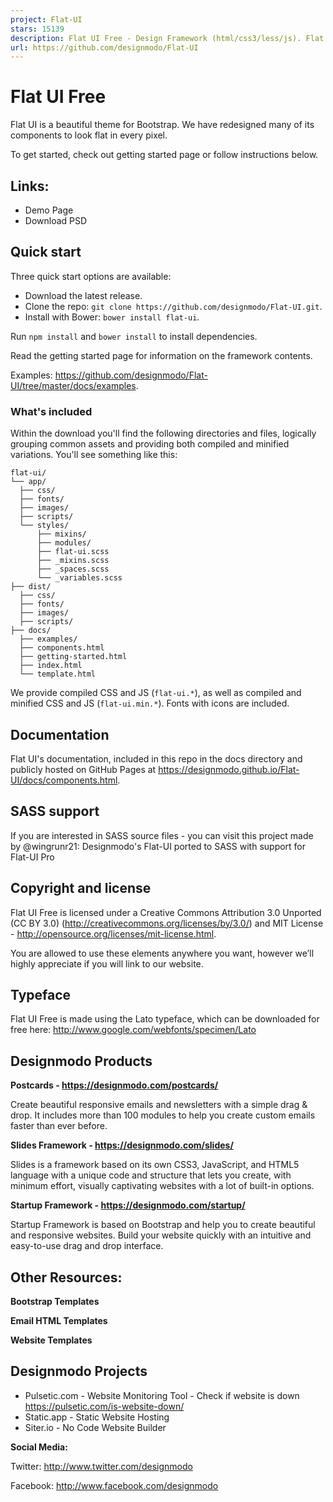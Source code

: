 ```yaml
---
project: Flat-UI
stars: 15139
description: Flat UI Free - Design Framework (html/css3/less/js). Flat UI is based on Bootstrap, a comfortable, responsive, and functional framework that simplifies the development of websites.
url: https://github.com/designmodo/Flat-UI
---
```


Flat UI Free
============

Flat UI is a beautiful theme for Bootstrap. We have redesigned many of its components to look flat in every pixel.

To get started, check out getting started page or follow instructions below.

Links:
------

-   Demo Page
-   Download PSD

Quick start
-----------

Three quick start options are available:

-   Download the latest release.
-   Clone the repo: `git clone https://github.com/designmodo/Flat-UI.git`.
-   Install with Bower: `bower install flat-ui`.

Run `npm install` and `bower install` to install dependencies.

Read the getting started page for information on the framework contents.

Examples: https://github.com/designmodo/Flat-UI/tree/master/docs/examples.

### What's included

Within the download you'll find the following directories and files, logically grouping common assets and providing both compiled and minified variations. You'll see something like this:

```
flat-ui/
└── app/
  ├── css/
  ├── fonts/
  ├── images/
  ├── scripts/
  └── styles/
      ├── mixins/
      ├── modules/
      ├── flat-ui.scss
      ├── _mixins.scss
      ├── _spaces.scss
      └── _variables.scss
├── dist/
  ├── css/
  ├── fonts/
  ├── images/
  ├── scripts/
├── docs/
  ├── examples/
  ├── components.html
  ├── getting-started.html
  ├── index.html
  └── template.html
```

We provide compiled CSS and JS (`flat-ui.*`), as well as compiled and minified CSS and JS (`flat-ui.min.*`). Fonts with icons are included.

Documentation
-------------

Flat UI's documentation, included in this repo in the docs directory and publicly hosted on GitHub Pages at https://designmodo.github.io/Flat-UI/docs/components.html.

SASS support
------------

If you are interested in SASS source files - you can visit this project made by @wingrunr21: Designmodo's Flat-UI ported to SASS with support for Flat-UI Pro

Copyright and license
---------------------

Flat UI Free is licensed under a Creative Commons Attribution 3.0 Unported (CC BY 3.0) (http://creativecommons.org/licenses/by/3.0/) and MIT License - http://opensource.org/licenses/mit-license.html.

You are allowed to use these elements anywhere you want, however we’ll highly appreciate if you will link to our website.

Typeface
--------

Flat UI Free is made using the Lato typeface, which can be downloaded for free here: http://www.google.com/webfonts/specimen/Lato

Designmodo Products
-------------------

**Postcards - https://designmodo.com/postcards/**

Create beautiful responsive emails and newsletters with a simple drag & drop. It includes more than 100 modules to help you create custom emails faster than ever before.

**Slides Framework - https://designmodo.com/slides/**

Slides is a framework based on its own CSS3, JavaScript, and HTML5 language with a unique code and structure that lets you create, with minimum effort, visually captivating websites with a lot of built-in options.

**Startup Framework - https://designmodo.com/startup/**

Startup Framework is based on Bootstrap and help you to create beautiful and responsive websites. Build your website quickly with an intuitive and easy-to-use drag and drop interface.

Other Resources:
----------------

**Bootstrap Templates**

**Email HTML Templates**

**Website Templates**

Designmodo Projects
-------------------

-   Pulsetic.com - Website Monitoring Tool - Check if website is down https://pulsetic.com/is-website-down/
-   Static.app - Static Website Hosting
-   Siter.io - No Code Website Builder

**Social Media:**

Twitter: http://www.twitter.com/designmodo

Facebook: http://www.facebook.com/designmodo
